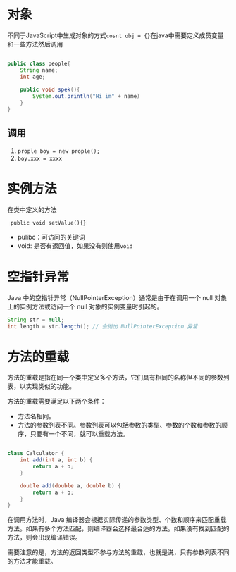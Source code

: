 # 对象

不同于JavaScript中生成对象的方式`cosnt obj = {}`在java中需要定义成员变量和一些方法然后调用

```Java

public class people{
    String name;
    int age;
    
    public void spek(){
        System.out.println("Hi im" + name)
    }
}


```

## 调用

1. `prople boy = new prople();`
2. `boy.xxx = xxxx`

# 实例方法

在类中定义的方法

` public void setValue(){}`

* pulibc：可访问的关键词
* void: 是否有返回值，如果没有则使用`void`

# 空指针异常

Java 中的空指针异常（NullPointerException）通常是由于在调用一个 null 对象上的实例方法或访问一个 null 对象的实例变量时引起的。

```Java
String str = null;
int length = str.length(); // 会抛出 NullPointerException 异常

```

# 方法的重载

方法的重载是指在同一个类中定义多个方法，它们具有相同的名称但不同的参数列表，以实现类似的功能。

方法的重载需要满足以下两个条件：

* 方法名相同。
* 方法的参数列表不同。参数列表可以包括参数的类型、参数的个数和参数的顺序，只要有一个不同，就可以重载方法。

```Java

class Calculator {
    int add(int a, int b) {
        return a + b;
    }

    double add(double a, double b) {
        return a + b;
    }
}


```

在调用方法时，Java 编译器会根据实际传递的参数类型、个数和顺序来匹配重载方法。如果有多个方法匹配，则编译器会选择最合适的方法。如果没有找到匹配的方法，则会出现编译错误。

需要注意的是，方法的返回类型不参与方法的重载，也就是说，只有参数列表不同的方法才能重载。